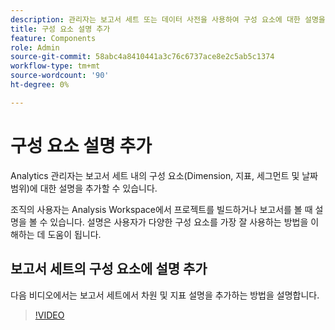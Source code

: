 ```yaml
---
description: 관리자는 보고서 세트 또는 데이터 사전을 사용하여 구성 요소에 대한 설명을 추가할 수 있습니다.
title: 구성 요소 설명 추가
feature: Components
role: Admin
source-git-commit: 58abc4a8410441a3c76c6737ace8e2c5ab5c1374
workflow-type: tm+mt
source-wordcount: '90'
ht-degree: 0%

---
```


# 구성 요소 설명 추가

Analytics 관리자는 보고서 세트 내의 구성 요소(Dimension, 지표, 세그먼트 및 날짜 범위)에 대한 설명을 추가할 수 있습니다.

조직의 사용자는 Analysis Workspace에서 프로젝트를 빌드하거나 보고서를 볼 때 설명을 볼 수 있습니다. 설명은 사용자가 다양한 구성 요소를 가장 잘 사용하는 방법을 이해하는 데 도움이 됩니다.

## 보고서 세트의 구성 요소에 설명 추가

다음 비디오에서는 보고서 세트에서 차원 및 지표 설명을 추가하는 방법을 설명합니다.

>[!VIDEO](https://video.tv.adobe.com/v/25453/?quality=12)